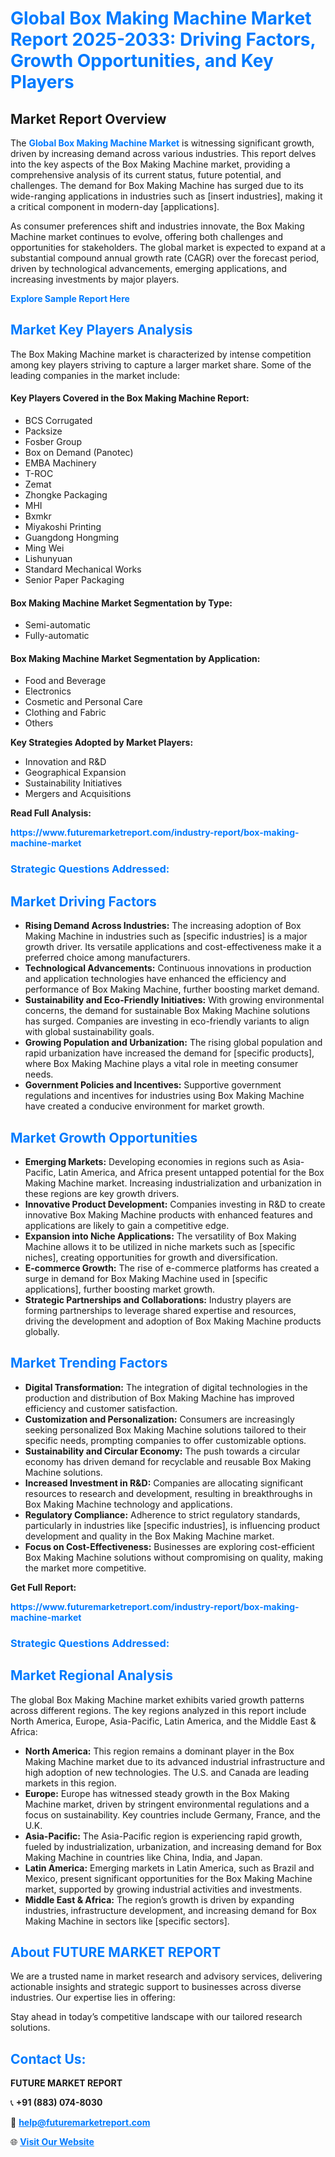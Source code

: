 <h1 style="color: #007BFF;">Global Box Making Machine Market Report 2025-2033: Driving Factors, Growth Opportunities, and Key Players</h1>

<section id="overview">
<h2>Market Report Overview</h2>
<p>The <a href="https://www.futuremarketreport.com/industry-report/box-making-machine-market" style="color: #007BFF; text-decoration: none;"><strong>Global Box Making Machine Market</strong></a> is witnessing significant growth, driven by increasing demand across various industries. This report delves into the key aspects of the Box Making Machine market, providing a comprehensive analysis of its current status, future potential, and challenges. The demand for Box Making Machine has surged due to its wide-ranging applications in industries such as [insert industries], making it a critical component in modern-day [applications].</p>
<p>As consumer preferences shift and industries innovate, the Box Making Machine market continues to evolve, offering both challenges and opportunities for stakeholders. The global market is expected to expand at a substantial compound annual growth rate (CAGR) over the forecast period, driven by technological advancements, emerging applications, and increasing investments by major players.</p>
</section>

<section id="overview">
<p><a href="https://www.futuremarketreport.com/request-sample/reportId=86891" style="color: #007BFF; text-decoration: none;"><strong>Explore Sample Report Here</strong></a></p>
</section>

<section id="key-players">
<h2 style="color: #007BFF;">Market Key Players Analysis</h2>
<p>The Box Making Machine market is characterized by intense competition among key players striving to capture a larger market share. Some of the leading companies in the market include:</p>
<h4>Key Players Covered in the Box Making Machine Report:</h4>
<ul><li>BCS Corrugated</li><li>Packsize</li><li>Fosber Group</li><li>Box on Demand (Panotec)</li><li>EMBA Machinery</li><li>T-ROC</li><li>Zemat</li><li>Zhongke Packaging</li><li>MHI</li><li>Bxmkr</li><li>Miyakoshi Printing</li><li>Guangdong Hongming</li><li>Ming Wei</li><li>Lishunyuan</li><li>Standard Mechanical Works</li><li>Senior Paper Packaging</li></ul>
<h4>Box Making Machine Market Segmentation by Type:</h4>
<ul><li>Semi-automatic</li><li>Fully-automatic</li></ul>

<h4>Box Making Machine Market Segmentation by Application:</h4>
<ul><li>Food and Beverage</li><li>Electronics</li><li>Cosmetic and Personal Care</li><li>Clothing and Fabric</li><li>Others</li></ul>
<p><strong>Key Strategies Adopted by Market Players:</strong></p>
<ul>
<li>Innovation and R&D</li>
<li>Geographical Expansion</li>
<li>Sustainability Initiatives</li>
<li>Mergers and Acquisitions</li>
</ul>
</section>

<section>
<p><strong>Read Full Analysis: </strong></p><a href="https://www.futuremarketreport.com/industry-report/box-making-machine-market" style="color: #007BFF; text-decoration: none;"><strong>https://www.futuremarketreport.com/industry-report/box-making-machine-market</strong></a>
<h3 style="color: #007BFF;">Strategic Questions Addressed:</h3>
</section>

<section id="driving-factors">
<h2 style="color: #007BFF;">Market Driving Factors</h2>
<ul>
<li><strong>Rising Demand Across Industries:</strong> The increasing adoption of Box Making Machine in industries such as [specific industries] is a major growth driver. Its versatile applications and cost-effectiveness make it a preferred choice among manufacturers.</li>
<li><strong>Technological Advancements:</strong> Continuous innovations in production and application technologies have enhanced the efficiency and performance of Box Making Machine, further boosting market demand.</li>
<li><strong>Sustainability and Eco-Friendly Initiatives:</strong> With growing environmental concerns, the demand for sustainable Box Making Machine solutions has surged. Companies are investing in eco-friendly variants to align with global sustainability goals.</li>
<li><strong>Growing Population and Urbanization:</strong> The rising global population and rapid urbanization have increased the demand for [specific products], where Box Making Machine plays a vital role in meeting consumer needs.</li>
<li><strong>Government Policies and Incentives:</strong> Supportive government regulations and incentives for industries using Box Making Machine have created a conducive environment for market growth.</li>
</ul>
</section>

<section id="growth-opportunities">
<h2 style="color: #007BFF;">Market Growth Opportunities</h2>
<ul>
<li><strong>Emerging Markets:</strong> Developing economies in regions such as Asia-Pacific, Latin America, and Africa present untapped potential for the Box Making Machine market. Increasing industrialization and urbanization in these regions are key growth drivers.</li>
<li><strong>Innovative Product Development:</strong> Companies investing in R&D to create innovative Box Making Machine products with enhanced features and applications are likely to gain a competitive edge.</li>
<li><strong>Expansion into Niche Applications:</strong> The versatility of Box Making Machine allows it to be utilized in niche markets such as [specific niches], creating opportunities for growth and diversification.</li>
<li><strong>E-commerce Growth:</strong> The rise of e-commerce platforms has created a surge in demand for Box Making Machine used in [specific applications], further boosting market growth.</li>
<li><strong>Strategic Partnerships and Collaborations:</strong> Industry players are forming partnerships to leverage shared expertise and resources, driving the development and adoption of Box Making Machine products globally.</li>
</ul>
</section>

<section id="trending-factors">
<h2 style="color: #007BFF;">Market Trending Factors</h2>
<ul>
<li><strong>Digital Transformation:</strong> The integration of digital technologies in the production and distribution of Box Making Machine has improved efficiency and customer satisfaction.</li>
<li><strong>Customization and Personalization:</strong> Consumers are increasingly seeking personalized Box Making Machine solutions tailored to their specific needs, prompting companies to offer customizable options.</li>
<li><strong>Sustainability and Circular Economy:</strong> The push towards a circular economy has driven demand for recyclable and reusable Box Making Machine solutions.</li>
<li><strong>Increased Investment in R&D:</strong> Companies are allocating significant resources to research and development, resulting in breakthroughs in Box Making Machine technology and applications.</li>
<li><strong>Regulatory Compliance:</strong> Adherence to strict regulatory standards, particularly in industries like [specific industries], is influencing product development and quality in the Box Making Machine market.</li>
<li><strong>Focus on Cost-Effectiveness:</strong> Businesses are exploring cost-efficient Box Making Machine solutions without compromising on quality, making the market more competitive.</li>
</ul>
</section>

<section>
<p><strong>Get Full Report: </strong></p><a href="https://www.futuremarketreport.com/industry-report/box-making-machine-market" style="color: #007BFF; text-decoration: none;"><strong>https://www.futuremarketreport.com/industry-report/box-making-machine-market</strong></a>
<h3 style="color: #007BFF;">Strategic Questions Addressed:</h3>
</section>


<section id="regional-analysis">
<h2 style="color: #007BFF;">Market Regional Analysis</h2>
<p>The global Box Making Machine market exhibits varied growth patterns across different regions. The key regions analyzed in this report include North America, Europe, Asia-Pacific, Latin America, and the Middle East & Africa:</p>
<ul>
<li><strong>North America:</strong> This region remains a dominant player in the Box Making Machine market due to its advanced industrial infrastructure and high adoption of new technologies. The U.S. and Canada are leading markets in this region.</li>
<li><strong>Europe:</strong> Europe has witnessed steady growth in the Box Making Machine market, driven by stringent environmental regulations and a focus on sustainability. Key countries include Germany, France, and the U.K.</li>
<li><strong>Asia-Pacific:</strong> The Asia-Pacific region is experiencing rapid growth, fueled by industrialization, urbanization, and increasing demand for Box Making Machine in countries like China, India, and Japan.</li>
<li><strong>Latin America:</strong> Emerging markets in Latin America, such as Brazil and Mexico, present significant opportunities for the Box Making Machine market, supported by growing industrial activities and investments.</li>
<li><strong>Middle East & Africa:</strong> The region’s growth is driven by expanding industries, infrastructure development, and increasing demand for Box Making Machine in sectors like [specific sectors].</li>
</ul>
</section>

<footer>
<h2 style="color: #007BFF;">About FUTURE MARKET REPORT</h2>
<p>We are a trusted name in market research and advisory services, delivering actionable insights and strategic support to businesses across diverse industries. Our expertise lies in offering:</p>

<p>Stay ahead in today’s competitive landscape with our tailored research solutions.</p>

<h2 style="color: #007BFF;">Contact Us:</h2>
<p><strong>FUTURE MARKET REPORT</strong></p>
<p>📞 <strong>+91 (883) 074-8030</strong></p>
<p>📧 <strong><a href="mailto:help@futuremarketreport.com" style="color: #007BFF;">help@futuremarketreport.com</a></strong></p>
<p>🌐 <strong><a href="https://www.futuremarketreport.com/" style="color: #007BFF;">Visit Our Website</a></strong></p>
</footer>